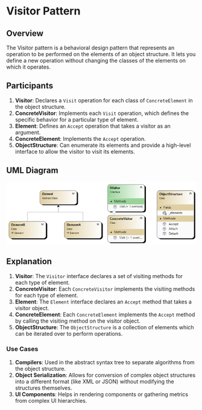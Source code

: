 # Visitor Pattern

## Overview

The Visitor pattern is a behavioral design pattern that represents an operation to be performed on the elements of an object structure. It lets you define a new operation without changing the classes of the elements on which it operates.

## Participants

1. **Visitor**: Declares a `Visit` operation for each class of `ConcreteElement` in the object structure.
2. **ConcreteVisitor**: Implements each `Visit` operation, which defines the specific behavior for a particular type of element.
3. **Element**: Defines an `Accept` operation that takes a visitor as an argument.
4. **ConcreteElement**: Implements the `Accept` operation.
5. **ObjectStructure**: Can enumerate its elements and provide a high-level interface to allow the visitor to visit its elements.

## UML Diagram

![Visitor Pattern UML](diagramVisitorPattern.png)

## Explanation

1. **Visitor**: The `Visitor` interface declares a set of visiting methods for each type of element.
2. **ConcreteVisitor**: Each `ConcreteVisitor` implements the visiting methods for each type of element.
3. **Element**: The `Element` interface declares an `Accept` method that takes a visitor object.
4. **ConcreteElement**: Each `ConcreteElement` implements the `Accept` method by calling the visiting method on the visitor object.
5. **ObjectStructure**: The `ObjectStructure` is a collection of elements which can be iterated over to perform operations.

### Use Cases

1. **Compilers**: Used in the abstract syntax tree to separate algorithms from the object structure.
2. **Object Serialization**: Allows for conversion of complex object structures into a different format (like XML or JSON) without modifying the structures themselves.
3. **UI Components**: Helps in rendering components or gathering metrics from complex UI hierarchies.
